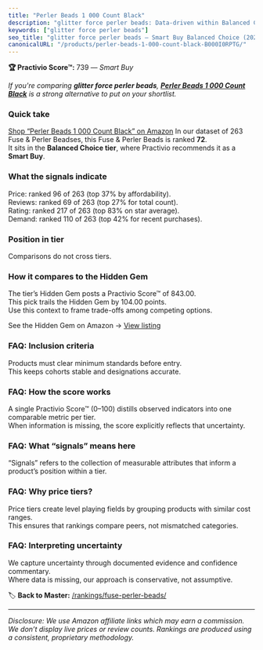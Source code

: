 ```yaml
---
title: "Perler Beads 1 000 Count Black"
description: "glitter force perler beads: Data-driven within Balanced Choice ranking using the Practivio Score™. Positioned by quality, value, demand, findability, momentum."
keywords: ["glitter force perler beads"]
seo_title: "glitter force perler beads — Smart Buy Balanced Choice (2025)"
canonicalURL: "/products/perler-beads-1-000-count-black-B000I0RPTG/"
---
```


**🏆 Practivio Score™:** 739 — _Smart Buy_


*If you're comparing **glitter force perler beads**, **[Perler Beads 1 000 Count Black](https://www.amazon.com/dp/B000I0RPTG?tag=practivio-20)** is a strong alternative to put on your shortlist.*
### Quick take
[Shop “Perler Beads 1 000 Count Black” on Amazon](https://www.amazon.com/dp/B000I0RPTG?tag=practivio-20)
In our dataset of 263 Fuse & Perler Beadses, this Fuse & Perler Beads is ranked **72**.  
It sits in the **Balanced Choice tier**, where Practivio recommends it as a **Smart Buy**.

### What the signals indicate
Price: ranked 96 of 263 (top 37% by affordability).  
Reviews: ranked 69 of 263 (top 27% for total count).  
Rating: ranked 217 of 263 (top 83% on star average).  
Demand: ranked 110 of 263 (top 42% for recent purchases).

### Position in tier
Comparisons do not cross tiers.

### How it compares to the Hidden Gem
The tier’s Hidden Gem posts a Practivio Score™ of 843.00.  
This pick trails the Hidden Gem by 104.00 points.  
Use this context to frame trade-offs among competing options.  

See the Hidden Gem on Amazon → [View listing](https://www.amazon.com/dp/B013TS50NQ?tag=practivio-20)

### FAQ: Inclusion criteria
Products must clear minimum standards before entry.  
This keeps cohorts stable and designations accurate.

### FAQ: How the score works
A single Practivio Score™ (0–100) distills observed indicators into one comparable metric per tier.  
When information is missing, the score explicitly reflects that uncertainty.

### FAQ: What “signals” means here
“Signals” refers to the collection of measurable attributes that inform a product’s position within a tier.

### FAQ: Why price tiers?
Price tiers create level playing fields by grouping products with similar cost ranges.  
This ensures that rankings compare peers, not mismatched categories.

### FAQ: Interpreting uncertainty
We capture uncertainty through documented evidence and confidence commentary.  
Where data is missing, our approach is conservative, not assumptive.


🏷️ **Back to Master:** [/rankings/fuse-perler-beads/](/rankings/fuse-perler-beads/)

---
_Disclosure: We use Amazon affiliate links which may earn a commission. We don’t display live prices or review counts. Rankings are produced using a consistent, proprietary methodology._
